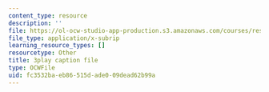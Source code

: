 ```yaml
---
content_type: resource
description: ''
file: https://ol-ocw-studio-app-production.s3.amazonaws.com/courses/res-18-009-learn-differential-equations-up-close-with-gilbert-strang-and-cleve-moler-fall-2015/fc3532baeb86515dade009dead62b99a_xCCeV-glFdM.vtt
file_type: application/x-subrip
learning_resource_types: []
resourcetype: Other
title: 3play caption file
type: OCWFile
uid: fc3532ba-eb86-515d-ade0-09dead62b99a
---
```


